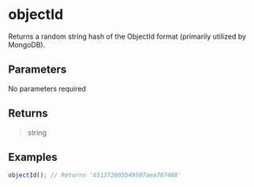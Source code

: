 # objectId <Lang dart js />

<NodeRequired en />

Returns a random string hash of the ObjectId format (primarily utilized by MongoDB).

## Parameters

No parameters required

## Returns

> string

## Examples

```javascript
objectId(); // Returns '651372605b49507aea707488'
```
